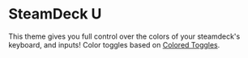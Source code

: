 # SteamDeck U

This theme gives you full control over the colors of your steamdeck's keyboard, and inputs! Color toggles based on [Colored Toggles](https://github.com/suchmememanyskill/Steam-Deck-Themes/tree/main/Colored_Toggles).
